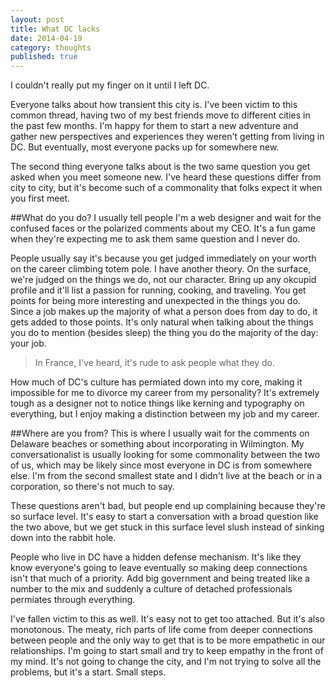 ```yaml
---
layout: post
title: What DC lacks
date: 2014-04-19
category: thoughts
published: true
---
```


I couldn't really put my finger on it until I left DC.

Everyone talks about how transient this city is. I've been victim to this common thread, having two of my best friends move to different cities in the past few months. I'm happy for them to start a new adventure and gather new perspectives and experiences they weren't getting from living in DC. But eventually, most everyone packs up for somewhere new.

The second thing everyone talks about is the two same question you get asked when you meet someone new. I've heard these questions differ from city to city, but it's become such of a commonality that folks expect it when you first meet. 

##What do you do?
I usually tell people I'm a web designer and wait for the confused faces or the polarized comments about my CEO. It's a fun game when they're expecting me to ask them same question and I never do.

People usually say it's because you get judged immediately on your worth on the career climbing totem pole. I have another theory. On the surface, we're judged on the things we do, not our character. Bring up any okcupid profile and it'll list a passion for running, cooking, and traveling. You get points for being more interesting and unexpected in the things you do. Since a job makes up the majority of what a person does from day to do, it gets added to those points. It's only natural when talking about the things you do to mention (besides sleep) the thing you do the majority of the day: your job.

>In France, I've heard, it's rude to ask people what they do.

How much of DC's culture has permiated down into my core, making it impossible for me to divorce my career from my personality? It's extremely tough as a designer not to notice things like kerning and typography on everything, but I enjoy making a distinction between my job and my career. 

##Where are you from?
This is where I usually wait for the comments on Delaware beaches or something about incorporating in Wilmington. My conversationalist is usually looking for some commonality between the two of us, which may be likely since most everyone in DC is from somewhere else. I'm from the second smallest state and I didn't live at the beach or in a corporation, so there's not much to say.

These questions aren't bad, but people end up complaining because they're so surface level. It's easy to start a conversation with a broad question like the two above, but we get stuck in this surface level slush instead of sinking down into the rabbit hole. 

People who live in DC have a hidden defense mechanism. It's like they know everyone's going to leave eventually so making deep connections isn't that much of a priority. Add big government and being treated like a number to the mix and suddenly a culture of detached professionals permiates through everything.

I've fallen victim to this as well. It's easy not to get too attached. But it's also monotonous. The meaty, rich parts of life come from deeper connections between people and the only way to get that is to be more empathetic in our relationships. I'm going to start small and try to keep empathy in the front of my mind. It's not going to change the city, and I'm not trying to solve all the problems, but it's a start. Small steps.